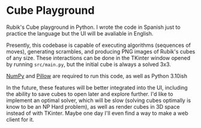 # Cube Playground
Rubik's Cube playground in Python. I wrote the code in Spanish just to practice the language but the UI will be avaliable in English.

Presently, this codebase is capable of executing algorithms (sequences of moves), generating scrambles, and producing PNG images of Rubik's cubes of any size. These interactions can be done in the TKinter window opened by running `src/main.py`, but the initial cube is always a solved 3x3.

[NumPy](https://pypi.org/project/numpy/) and [Pillow](https://pypi.org/project/pillow/) are required to run this code, as well as Python 3.10ish

In the future, these features will be better integrated into the UI, including the ability to save cubes to open later and explore further. I'd like to implement an optimal solver, which will be slow (solving cubes optimally is know to be an NP Hard problem), as well as render cubes in 3D space instead of with TKinter. Maybe one day I'll even find a way to make a web client for it.